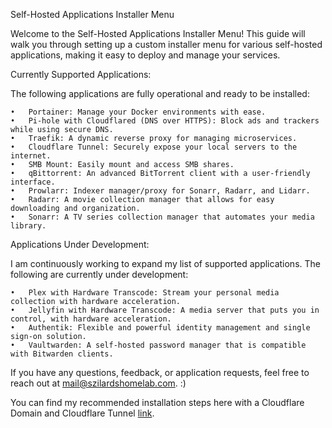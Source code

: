 Self-Hosted Applications Installer Menu

Welcome to the Self-Hosted Applications Installer Menu! This guide will walk you through setting up a custom installer menu for various self-hosted applications, making it easy to deploy and manage your services.

Currently Supported Applications:

The following applications are fully operational and ready to be installed:

	•	Portainer: Manage your Docker environments with ease.
	•	Pi-hole with Cloudflared (DNS over HTTPS): Block ads and trackers while using secure DNS.
	•	Traefik: A dynamic reverse proxy for managing microservices.
	•	Cloudflare Tunnel: Securely expose your local servers to the internet.
	•	SMB Mount: Easily mount and access SMB shares.
	•	qBittorrent: An advanced BitTorrent client with a user-friendly interface.
	•	Prowlarr: Indexer manager/proxy for Sonarr, Radarr, and Lidarr.
	•	Radarr: A movie collection manager that allows for easy downloading and organization.
	•	Sonarr: A TV series collection manager that automates your media library.

Applications Under Development:

I am continuously working to expand my list of supported applications. The following are currently under development:

	•	Plex with Hardware Transcode: Stream your personal media collection with hardware acceleration.
	•	Jellyfin with Hardware Transcode: A media server that puts you in control, with hardware acceleration.
	•	Authentik: Flexible and powerful identity management and single sign-on solution.
	•	Vaultwarden: A self-hosted password manager that is compatible with Bitwarden clients.


If you have any questions, feedback, or application requests, feel free to reach out at mail@szilardshomelab.com. :)

You can find my recommended installation steps here with a Cloudflare Domain and Cloudflare Tunnel [link](../INSTALLATION_GUIDE.md).